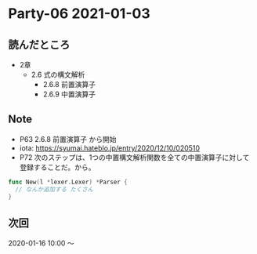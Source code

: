 # Party-06 2021-01-03
## 読んだところ
- 2章
  - 2.6 式の構文解析
    - 2.6.8 前置演算子
    - 2.6.9 中置演算子

## Note
- P63 2.6.8 前置演算子 から開始
- iota: https://syumai.hateblo.jp/entry/2020/12/10/020510
- P72 次のステップは、1つの中置構文解析関数を全ての中置演算子に対して登録することだ。から。

```parser/parser.go
func New(l *lexer.Lexer) *Parser {
  // なんか追加する たくさん
}
```

## 次回
2020-01-16 10:00 〜
